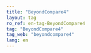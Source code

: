```yaml
---
title: "BeyondCompare4"
layout: tag
ro_ref: en-tag-BeyondCompare4
tag: "BeyondCompare4"
tag_web: "beyondcompare4"
lang: en
---
```


